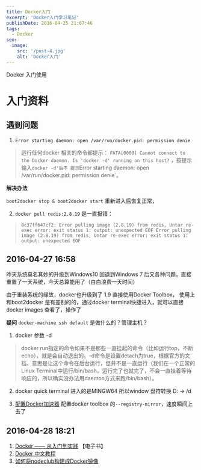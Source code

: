 ```yaml
---
title: Docker入门
excerpt: 'Docker入门学习笔记'
publishDate: 2016-04-25 21:07:46
tags:
  - Docker
seo:
  image:
    src: '/post-4.jpg'
    alt: 'Docker入门'
---
```

Docker 入门使用
<!-- more -->
# 入门资料

## 遇到问题

  1. `Error starting daemon: open /var/run/docker.pid: permission denie`

  > 运行任何docker 相关的命令都提示： `FATA[0000] Cannot connect to the Docker daemon. Is 'docker -d' running on this host?` ，按提示输入`docker -d'后不 提示`Error starting daemon: open /var/run/docker.pid: permission denie`。

  **解决办法**

  `boot2docker stop & boot2docker start` 重新进入后恢复正常，

  2. `docker pull redis:2.8.19` 是一直报错：

  > `8c37ff647cf2: Error pulling image (2.8.19) from redis, Untar re-exec error: exit status 1: output: unexpected EOF
Error pulling image (2.8.19) from redis, Untar re-exec error: exit status 1: output: unexpected EOF`

## 2016-04-27 16:58

昨天系统莫名其妙的升级到Windows10 回退到Windows 7 后又各种问题，直接重置了一天系统，今天总算能用了（白白浪费一天时间）

由于重装系统的缘故，docker也升级到了 1.9 直接使用Docker Toolbox， 使用上和boot2docker 是有差别的的，通过docker terminal快捷进入，就可以直接docker images 查看了，操作了

**疑问** `docker-machine ssh default` 是做什么的？管理主机？

1. docker 参数 -d

 > docker run指定的命令如果不是那些一直挂起的命令（比如运行top，不断echo），就是会自动退出的。-d命令是设置detach为true，根据官方的文档，意思是让这个命令在后台运行，但并不是一直运行（我们在一个正常的Linux Terminal中运行/bin/bash，运行完了也就完了，不会一直挂着等待响应的，所以确实没办法用daemon方式来跑/bin/bash）。

2. docker quick terminal 进入的是MINGW64 所以window 盘符转换 D: -> /d

3. [配置Docker加速器](https://dashboard.daocloud.io/mirror)
 配置docker toolbox 的`--registry-mirror`，速度瞬间上去了

## 2016-04-28 18:21

1. [Docker —— 从入门到实践](https://yeasy.gitbooks.io/docker_practice/content/index.html) 【电子书】
2. [Docker 中文教程](http://wiki.jikexueyuan.com/project/docker/)
3. [如何将nodeclub构建成Docker镜像](http://www.csdn.net/article/2015-07-21/2825268)

